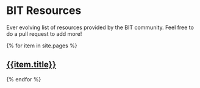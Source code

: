 # BIT Resources
Ever evolving list of resources  provided by the BIT community. Feel free to do a pull request to add more!

{% for item in site.pages %}
## [{{item.title}}]({{site.url}}/bit-resources{{item.url}}) 
{% endfor %}
